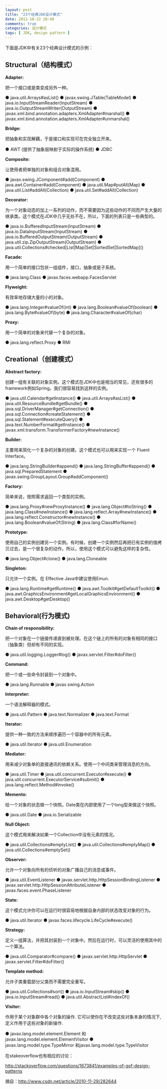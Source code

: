 ```yaml
---
layout: post
title: "23个经典JDK设计模式"
date: 2012-10-22 20:49
comments: true
categories: 设计模式
tags: [ JDK, design pattern ]
---
```


下面是JDK中有关23个经典设计模式的示例：



## Structural（结构模式）

**Adapter:**

把一个接口或是类变成另外一种。

● java.util.Arrays#asList()
● javax.swing.JTable(TableModel)
● java.io.InputStreamReader(InputStream)
● java.io.OutputStreamWriter(OutputStream)
● javax.xml.bind.annotation.adapters.XmlAdapter#marshal()
● javax.xml.bind.annotation.adapters.XmlAdapter#unmarshal()

**Bridge:**

把抽象和实现解藕，于是接口和实现可在完全独立开来。

● AWT (提供了抽象层映射于实际的操作系统)
● JDBC

<!--more-->

**Composite:**

让使用者把单独的对象和组合对象混用。

● javax.swing.JComponent#add(Component)
● java.awt.Container#add(Component)
● java.util.Map#putAll(Map)
● java.util.List#addAll(Collection)
● java.util.Set#addAll(Collection)

**Decorator:**

为一个对象动态的加上一系列的动作，而不需要因为这些动作的不同而产生大量的继承类。这个模式在JDK中几乎无处不在，所以，下面的列表只是一些典型的。

● java.io.BufferedInputStream(InputStream)
● java.io.DataInputStream(InputStream)
● java.io.BufferedOutputStream(OutputStream)
● java.util.zip.ZipOutputStream(OutputStream)
● java.util.Collections#checked\[List|Map|Set|SortedSet|SortedMap\]()

**Facade:**

用一个简单的接口包状一组组件，接口，抽象或是子系统。

● java.lang.Class
● javax.faces.webapp.FacesServlet

**Flyweight:**

有效率地存储大量的小的对象。

● java.lang.Integer#valueOf(int)
● java.lang.Boolean#valueOf(boolean)
● java.lang.Byte#valueOf(byte)
● java.lang.Character#valueOf(char)

**Proxy:**

用一个简单的对象来代替一个复杂的对象。

● java.lang.reflect.Proxy
● RMI

## Creational（创建模式）

**Abstract factory:**

创建一组有关联的对象实例。这个模式在JDK中也是相当的常见，还有很多的framework例如Spring。我们很容易找到这样的实例。

● java.util.Calendar#getInstance()
● java.util.Arrays#asList()
● java.util.ResourceBundle#getBundle()
● java.sql.DriverManager#getConnection()
● java.sql.Connection#createStatement()
● java.sql.Statement#executeQuery()
● java.text.NumberFormat#getInstance()
● javax.xml.transform.TransformerFactory#newInstance()

**Builder:**

主要用来简化一个复杂的对象的创建。这个模式也可以用来实现一个 Fluent Interface。

● java.lang.StringBuilder#append()
● java.lang.StringBuffer#append()
● java.sql.PreparedStatement
● javax.swing.GroupLayout.Group#addComponent()

**Factory:**

简单来说，按照需求返回一个类型的实例。

● java.lang.Proxy#newProxyInstance()
● java.lang.Object#toString()
● java.lang.Class#newInstance()
● java.lang.reflect.Array#newInstance()
● java.lang.reflect.Constructor#newInstance()
● java.lang.Boolean#valueOf(String)
● java.lang.Class#forName()

**Prototype:**

使用自己的实例创建另一个实例。有时候，创建一个实例然后再把已有实例的值拷贝过去，是一个很复杂的动作。所以，使用这个模式可以避免这样的复杂性。

● java.lang.Object#clone()
● java.lang.Cloneable

**Singleton:**

只允许一个实例。在 Effective Java中建议使用Emun.

● java.lang.Runtime#getRuntime()
● java.awt.Toolkit#getDefaultToolkit()
● java.awt.GraphicsEnvironment#getLocalGraphicsEnvironment()
● java.awt.Desktop#getDesktop()

## Behavioral(行为模式)

**Chain of responsibility:**

把一个对象在一个链接传递直到被处理。在这个链上的所有的对象有相同的接口（抽象类）但却有不同的实现。

● java.util.logging.Logger#log()
● javax.servlet.Filter#doFilter()

**Command:**

把一个或一些命令封装到一个对象中。

● java.lang.Runnable
● javax.swing.Action

**Interpreter:**

一个语法解释器的模式。

● java.util.Pattern
● java.text.Normalizer
● java.text.Format

**Iterator:**

提供一种一致的方法来顺序遍历一个容器中的所有元素。

● java.util.Iterator
● java.util.Enumeration

**Mediator:**

用来减少对象单的直接通讯的依赖关系。使用一个中间类来管理消息的方向。

● java.util.Timer
● java.util.concurrent.Executor#execute()
● java.util.concurrent.ExecutorService#submit()
● java.lang.reflect.Method#invoke()

**Memento:**

给一个对象的状态做一个快照。Date类在内部使用了一个long型来做这个快照。

● java.util.Date
● java.io.Serializable

**Null Object:**

这个模式用来解决如果一个Collection中没有元素的情况。

● java.util.Collections#emptyList()
● java.util.Collections#emptyMap()
● java.util.Collections#emptySet()

**Observer:**

允许一个对象向所有的侦听的对象广播自己的消息或事件。

● java.util.EventListener
● javax.servlet.http.HttpSessionBindingListener
● javax.servlet.http.HttpSessionAttributeListener
● javax.faces.event.PhaseListener

**State:**

这个模式允许你可以在运行时很容易地根据自身内部的状态改变对象的行为。

● java.util.Iterator
● javax.faces.lifecycle.LifeCycle#execute()

**Strategy:**

定义一组算法，并把其封装到一个对象中。然后在运行时，可以灵活的使用其中的一个算法。

● java.util.Comparator#compare()
● javax.servlet.http.HttpServlet
● javax.servlet.Filter#doFilter()

**Template method:**

允许子类重载部分父类而不需要完全重写。

● java.util.Collections#sort()
● java.io.InputStream#skip()
● java.io.InputStream#read()
● java.util.AbstractList#indexOf()

**Visitor:**

作用于某个对象群中各个对象的操作. 它可以使你在不改变这些对象本身的情况下,定义作用于这些对象的新操作.

● javax.lang.model.element.Element 和javax.lang.model.element.ElementVisitor
● javax.lang.model.type.TypeMirror 和javax.lang.model.type.TypeVisitor


在stakeoverflow也有相应的讨论：

<http://stackoverflow.com/questions/1673841/examples-of-gof-design-patterns>

摘自：<http://www.csdn.net/article/2010-11-29/282644>
